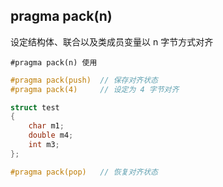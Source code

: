 

## pragma pack(n)

设定结构体、联合以及类成员变量以 n 字节方式对齐

`#pragma pack(n) 使用`

```cpp
#pragma pack(push)  // 保存对齐状态
#pragma pack(4)     // 设定为 4 字节对齐

struct test
{
    char m1;
    double m4;
    int m3;
};

#pragma pack(pop)   // 恢复对齐状态
```





